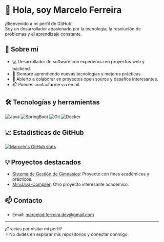 # 👋 Hola, soy Marcelo Ferreira

¡Bienvenido a mi perfil de GitHub!  
Soy un desarrollador apasionado por la tecnología, la resolución de problemas y el aprendizaje constante.

## 🚀 Sobre mí

- 💻 Desarrollador de software con experiencia en proyectos web y backend.
- 🌱 Siempre aprendiendo nuevas tecnologías y mejores prácticas.
- 🤝 Abierto a colaborar en proyectos open source y desafíos interesantes.
- 📫 Puedes contactarme vía email.

## 🛠️ Tecnologías y herramientas

![Java](https://img.shields.io/badge/-Java-black?style=flat-square&logo=java)
![SpringBoot](https://img.shields.io/badge/-SpringBoot-339933?style=flat-square)
![Git](https://img.shields.io/badge/-Git-black?style=flat-square&logo=git)
![Docker](https://img.shields.io/badge/-Docker-black?style=flat-square&logo=docker)

## 📈 Estadísticas de GitHub

[![Marcelo's GitHub stats](https://github-readme-stats.vercel.app/api?username=Marcelo-Ferreira-Dev&show_icons=true&theme=radical)](https://github.com/Marcelo-Ferreira-Dev)

## 💡 Proyectos destacados

- [Sistema de Gestión de Gimnasios](https://github.com/Marcelo-Ferreira-Dev/Gym-Management-System.git): Proyecto con fines académicos y prácticos.
- [MiniJava-Compiler](Marcelo-Ferreira-Dev/MiniJava-Compiler): Otro proyecto interesante académico.

## 📫 Contacto

- Email: marcelod.ferreira.dev@gmail.com  

---

¡Gracias por visitar mi perfil!  
⭐ No dudes en explorar mis repositorios y conectar conmigo.
